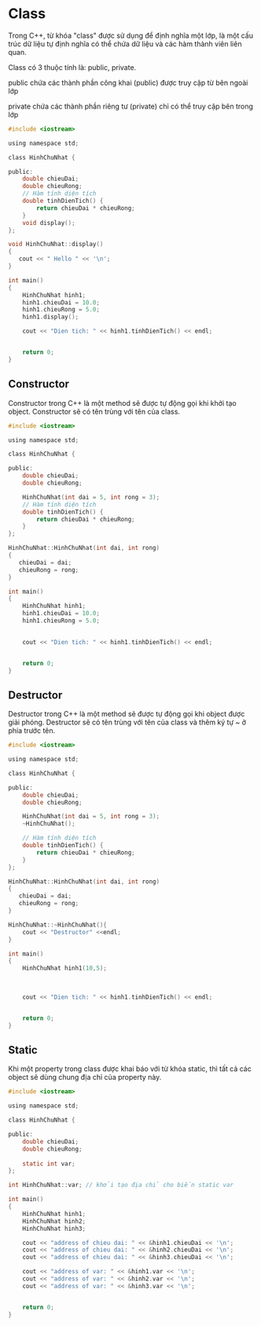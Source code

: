 # Class
Trong C++, từ khóa "class" được sử dụng để định nghĩa một lớp, là một cấu trúc dữ liệu tự định nghĩa có thể chứa dữ liệu và các hàm thành viên liên quan.
 
Class có 3 thuộc tính là: public, private.

public chứa các thành phần công khai (public) được truy cập từ bên ngoài lớp

private chứa các thành phần riêng tư (private) chỉ có thể truy cập bên trong lớp

```c
#include <iostream>

using namespace std;

class HinhChuNhat {

public:
    double chieuDai;
    double chieuRong;
    // Hàm tính diện tích
    double tinhDienTich() {
        return chieuDai * chieuRong;
    }
    void display();
};

void HinhChuNhat::display()
{
   cout << " Hello " << '\n';
}

int main()
{
    HinhChuNhat hinh1;
    hinh1.chieuDai = 10.0;
    hinh1.chieuRong = 5.0;
    hinh1.display();

    cout << "Dien tich: " << hinh1.tinhDienTich() << endl;


    return 0;
}
```
## Constructor
Constructor trong C++ là một method sẽ được tự động gọi khi khởi tạo object. Constructor sẽ có tên trùng với tên của class.
```c
#include <iostream>

using namespace std;

class HinhChuNhat {

public:
    double chieuDai;
    double chieuRong;

    HinhChuNhat(int dai = 5, int rong = 3);
    // Hàm tính diện tích
    double tinhDienTich() {
        return chieuDai * chieuRong;
    }
};

HinhChuNhat::HinhChuNhat(int dai, int rong)
{
   chieuDai = dai;
   chieuRong = rong;
}

int main()
{
    HinhChuNhat hinh1;
    hinh1.chieuDai = 10.0;
    hinh1.chieuRong = 5.0;
    

    cout << "Dien tich: " << hinh1.tinhDienTich() << endl;


    return 0;
}
```
## Destructor
Destructor trong C++ là một method sẽ được tự động gọi khi object được giải phóng. Destructor sẽ có tên trùng với tên của class và thêm ký tự ~ ở phía trước tên.
```c
#include <iostream>

using namespace std;

class HinhChuNhat {

public:
    double chieuDai;
    double chieuRong;

    HinhChuNhat(int dai = 5, int rong = 3);
    ~HinhChuNhat();

    // Hàm tính diện tích
    double tinhDienTich() {
        return chieuDai * chieuRong;
    }
};

HinhChuNhat::HinhChuNhat(int dai, int rong)
{
   chieuDai = dai;
   chieuRong = rong;
}

HinhChuNhat::~HinhChuNhat(){
    cout << "Destructor" <<endl;
}

int main()
{
    HinhChuNhat hinh1(10,5);
    
    

    cout << "Dien tich: " << hinh1.tinhDienTich() << endl;


    return 0;
}

```
## Static
Khi một property trong class được khai báo với từ khóa static, thì tất cả các object sẽ dùng chung địa chỉ của property này.
```c
#include <iostream>

using namespace std;

class HinhChuNhat {

public:
    double chieuDai;
    double chieuRong;
    
    static int var;
};

int HinhChuNhat::var; // khởi tạo địa chỉ cho biến static var

int main()
{
    HinhChuNhat hinh1;
    HinhChuNhat hinh2;
    HinhChuNhat hinh3;

    cout << "address of chieu dai: " << &hinh1.chieuDai << '\n'; 
    cout << "address of chieu dai: " << &hinh2.chieuDai << '\n'; 
    cout << "address of chieu dai: " << &hinh3.chieuDai << '\n'; 

    cout << "address of var: " << &hinh1.var << '\n'; 
    cout << "address of var: " << &hinh2.var << '\n'; 
    cout << "address of var: " << &hinh3.var << '\n'; 


    return 0;
}

```
